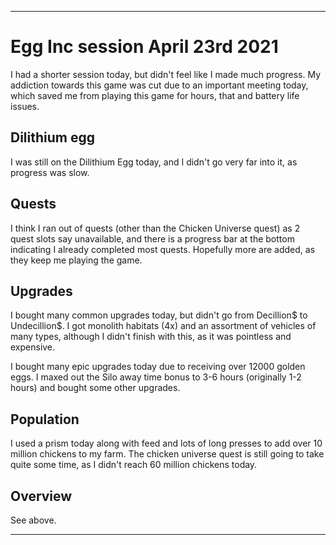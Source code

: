 
***

# Egg Inc session April 23rd 2021

I had a shorter session today, but didn't feel like I made much progress. My addiction towards this game was cut due to an important meeting today, which saved me from playing this game for hours, that and battery life issues.

## Dilithium egg

I was still on the Dilithium Egg today, and I didn't go very far into it, as progress was slow.

## Quests

I think I ran out of quests (other than the Chicken Universe quest) as 2 quest slots say unavailable, and there is a progress bar at the bottom indicating I already completed most quests. Hopefully more are added, as they keep me playing the game.

## Upgrades

I bought many common upgrades today, but didn't go from Decillion$ to Undecillion$. I got monolith habitats (4x) and an assortment of vehicles of many types, although I didn't finish with this, as it was pointless and expensive.

I bought many epic upgrades today due to receiving over 12000 golden eggs. I maxed out the Silo away time bonus to 3-6 hours (originally 1-2 hours) and bought some other upgrades.

## Population

I used a prism today along with feed and lots of long presses to add over 10 million chickens to my farm. The chicken universe quest is still going to take quite some time, as I didn't reach 60 million chickens today.

## Overview

See above.

***

